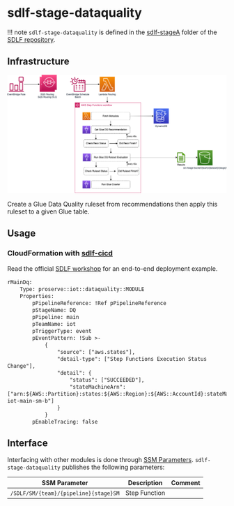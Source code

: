 # sdlf-stage-dataquality

!!! note
    `sdlf-stage-dataquality` is defined in the [sdlf-stageA](https://github.com/awslabs/aws-serverless-data-lake-framework/tree/main/sdlf-stage-dataquality) folder of the [SDLF repository](https://github.com/awslabs/aws-serverless-data-lake-framework).

## Infrastructure

![SDLF Stage Data Quality](../_static/sdlf-stage-dataquality.png)

Create a Glue Data Quality ruleset from recommendations then apply this ruleset to a given Glue table.

## Usage

### CloudFormation with [sdlf-cicd](cicd.md)

Read the official [SDLF workshop](https://sdlf.workshop.aws/) for an end-to-end deployment example.

```
rMainDq:
    Type: proserve::iot::dataquality::MODULE
    Properties:
        pPipelineReference: !Ref pPipelineReference
        pStageName: DQ
        pPipeline: main
        pTeamName: iot
        pTriggerType: event
        pEventPattern: !Sub >-
            {
                "source": ["aws.states"],
                "detail-type": ["Step Functions Execution Status Change"],
                "detail": {
                    "status": ["SUCCEEDED"],
                    "stateMachineArn": ["arn:${AWS::Partition}:states:${AWS::Region}:${AWS::AccountId}:stateMachine:sdlf-iot-main-sm-b"]
                }
            }
        pEnableTracing: false
```

## Interface

Interfacing with other modules is done through [SSM Parameters](https://docs.aws.amazon.com/systems-manager/latest/userguide/systems-manager-parameter-store.html). `sdlf-stage-dataquality` publishes the following parameters:

| SSM Parameter                                        | Description                                                      | Comment                                      |
| ---------------------------------------------------- | ---------------------------------------------------------------- | -------------------------------------------- |
| `/SDLF/SM/{team}/{pipeline}{stage}SM`                | Step Function                                                    |                                              |

